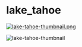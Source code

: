 # lake_tahoe

[![lake-tahoe-thumbnail.png](https://i.postimg.cc/8Ch1q6M1/lake-tahoe-thumbnail.png)](https://postimg.cc/Y4CKFjdV)

<img src='https://i.postimg.cc/Y4CKFjdV/lake-tahoe-thumbnail.png' border='0' alt='lake-tahoe-thumbnail'/>
